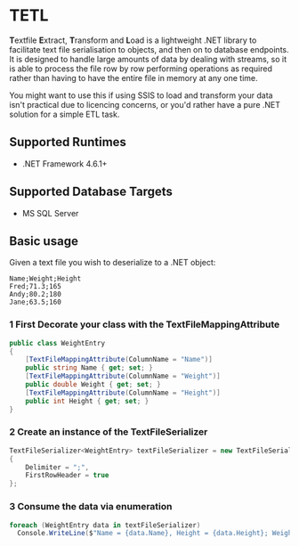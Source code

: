 # TETL
**T**extfile **E**xtract, **T**ransform and **L**oad is a lightweight .NET library to facilitate text file serialisation to objects, and then on to database endpoints. It is designed to handle large amounts of data by dealing with streams, so it is able to process the file row by row performing operations as required rather than having to have the entire file in memory at any one time.

You might want to use this if using SSIS to load and transform your data isn't practical due to licencing concerns, or you'd rather have a pure .NET solution for a simple ETL task.

## Supported Runtimes
- .NET Framework 4.6.1+
## Supported Database Targets
- MS SQL Server

## Basic usage

Given a text file you wish to deserialize to a .NET object:

```
Name;Weight;Height
Fred;71.3;165
Andy;80.2;180
Jane;63.5;160
```

### 1 First Decorate your class with the TextFileMappingAttribute
```csharp
public class WeightEntry
{
    [TextFileMappingAttribute(ColumnName = "Name")]
    public string Name { get; set; }
    [TextFileMappingAttribute(ColumnName = "Weight")]
    public double Weight { get; set; }
    [TextFileMappingAttribute(ColumnName = "Height")]
    public int Height { get; set; }
}
```

### 2 Create an instance of the TextFileSerializer
```csharp
TextFileSerializer<WeightEntry> textFileSerializer = new TextFileSerializer<WeightEntry>(@"c:\temp\myTextFile")
{
    Delimiter = ";",
    FirstRowHeader = true
};
```

### 3 Consume the data via enumeration
```csharp
foreach (WeightEntry data in textFileSerializer)
  Console.WriteLine($"Name = {data.Name}, Height = {data.Height}; Weight = {data.Weight}");
```
